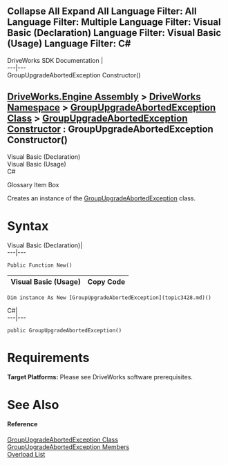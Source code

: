 Collapse All Expand All Language Filter: All  Language Filter: Multiple  Language Filter: Visual Basic (Declaration) Language Filter: Visual Basic (Usage) Language Filter: C#  
---  
DriveWorks SDK Documentation  |   
---|---  
GroupUpgradeAbortedException Constructor()   
  
[DriveWorks.Engine Assembly](topic2156.md) > [DriveWorks Namespace](topic2159.md) > [GroupUpgradeAbortedException Class](topic3428.md) > [GroupUpgradeAbortedException Constructor](topic3434.md) : GroupUpgradeAbortedException Constructor()  
---  
  
Visual Basic (Declaration)    
Visual Basic (Usage)    
C# 

Glossary Item Box

Creates an instance of the [GroupUpgradeAbortedException](topic3428.md) class. 

# Syntax

Visual Basic (Declaration)|   
---|---  
      
    
    Public Function New()  
  
Visual Basic (Usage)| Copy Code  
---|---  
      
    
    Dim instance As New [GroupUpgradeAbortedException](topic3428.md)()  
  
C#|   
---|---  
      
    
    public GroupUpgradeAbortedException()  
  
# Requirements

**Target Platforms:** Please see DriveWorks software prerequisites.

# See Also

#### Reference

[GroupUpgradeAbortedException Class](topic3428.md)   
[GroupUpgradeAbortedException Members](topic3429.md)   
[Overload List](topic3434.md)


